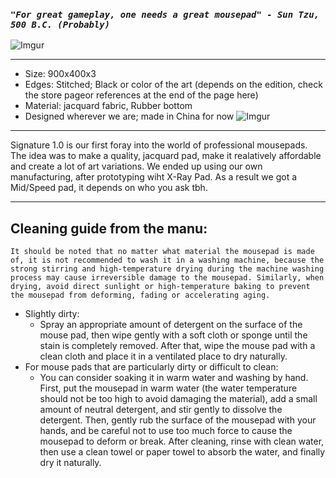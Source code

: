 ### *`"For great gameplay, one needs a great mousepad" - Sun Tzu, 500 B.C. (Probably)`*

![Imgur](https://i.imgur.com/gANbDda.png)
___
- Size: 900x400x3
- Edges: Stitched; Black or color of the art (depends on the edition, check the store pageor references at the end of the page here)
- Material: jacquard fabric, Rubber bottom
- Designed wherever we are; made in China for now
![Imgur](https://i.imgur.com/rLY2rk6.png "r/placeukraine 23 edition")
___
Signature 1.0 is our first foray into the world of professional mousepads. The idea was to make a quality, jacquard pad, make it realatively affordable and create a lot of art variations. We ended up using our own manufacturing, after prototyping wiht X-Ray Pad. As a result we got a Mid/Speed pad, it depends on who you ask tbh. 
___
## Cleaning guide from the manu:

`It should be noted that no matter what material the mousepad is made of, it is not recommended to wash it in a washing machine, because the strong stirring and high-temperature drying during the machine washing process may cause irreversible damage to the mousepad. Similarly, when drying, avoid direct sunlight or high-temperature baking to prevent the mousepad from deforming, fading or accelerating aging.`

- Slightly dirty: 
    - Spray an appropriate amount of detergent on the surface of the mouse pad, then wipe gently with a soft cloth or sponge until the stain is completely removed. After that, wipe the mouse pad with a clean cloth and place it in a ventilated place to dry naturally.
- For mouse pads that are particularly dirty or difficult to clean:
    - You can consider soaking it in warm water and washing by hand. First, put the mousepad in warm water (the water temperature should not be too high to avoid damaging the material), add a small amount of neutral detergent, and stir gently to dissolve the detergent. Then, gently rub the surface of the mousepad with your hands, and be careful not to use too much force to cause the mousepad to deform or break. After cleaning, rinse with clean water, then use a clean towel or paper towel to absorb the water, and finally dry it naturally.